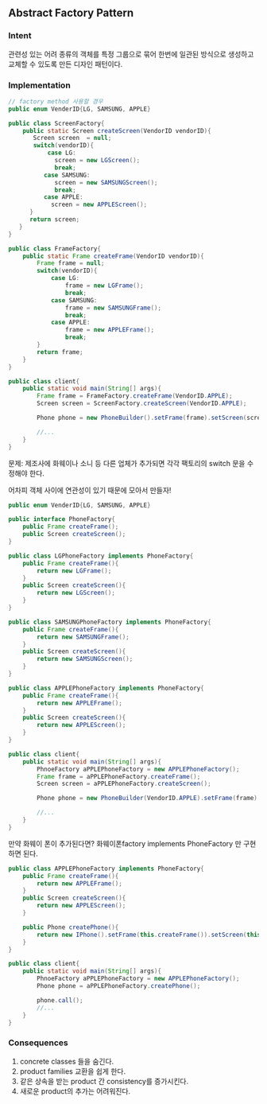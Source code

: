 ## Abstract Factory Pattern

### Intent <br>
관련성 있는 어려 종류의 객체를 특정 그룹으로 묶어 한번에 일관된 방식으로 생성하고 교체할 수 있도록 만든 디자인 패턴이다.


### Implementation <br>
```java
// factory method 사용할 경우
public enum VenderID{LG, SAMSUNG, APPLE}

public class ScreenFactory{
	public static Screen createScreen(VendorID vendorID){
       Screen screen  = null;
       switch(vendorID){
           case LG:
             screen = new LGScreen();
             break;
          case SAMSUNG:
             screen = new SAMSUNGScreen();
             break;
          case APPLE:
          	screen = new APPLEScreen();
      }
      return screen;
   }
}

public class FrameFactory{
	public static Frame createFrame(VendorID vendorID){
		Frame frame = null;
		switch(vendorID){
			case LG:
				frame = new LGFrame();
				break;
			case SAMSUNG:
				frame = new SAMSUNGFrame();
				break;
			case APPLE:
				frame = new APPLEFrame();
				break;
		}
		return frame;
	}
}

public class client{
	public static void main(String[] args){
		Frame frame = FrameFactory.createFrame(VendorID.APPLE);
		Screen screen = ScreenFactory.createScreen(VendorID.APPLE);

		Phone phone = new PhoneBuilder().setFrame(frame).setScreen(screen).build();

		//...
	}
}
```
문제: 제조사에 화웨이나 소니 등 다른 업체가 추가되면 각각 팩토리의 switch 문을 수정해야 한다. 

어차피 객체 사이에 연관성이 있기 때문에 모아서 만들자!

```java
public enum VenderID{LG, SAMSUNG, APPLE}

public interface PhoneFactory{
	public Frame createFrame();
	public Screen createScreen();
}

public class LGPhoneFactory implements PhoneFactory{
	public Frame createFrame(){
		return new LGFrame();
	}
	public Screen createScreen(){
		return new LGScreen();
	}
}

public class SAMSUNGPhoneFactory implements PhoneFactory{
	public Frame createFrame(){
		return new SAMSUNGFrame();
	}
	public Screen createScreen(){
		return new SAMSUNGScreen();
	}
}

public class APPLEPhoneFactory implements PhoneFactory{
	public Frame createFrame(){
		return new APPLEFrame();
	}
	public Screen createScreen(){
		return new APPLEScreen();
	}
}

public class client{
	public static void main(String[] args){
		PhnoeFactory aPPLEPhoneFactory = new APPLEPhoneFactory();
		Frame frame = aPPLEPhoneFactory.createFrame();
		Screen screen = aPPLEPhoneFactory.createScreen();

		Phone phone = new PhoneBuilder(VendorID.APPLE).setFrame(frame).setScreen(screen).build();

		//...
	}
} 
```

만약 화웨이 폰이 추가된다면? 화웨이폰factory implements PhoneFactory 만 구현하면 된다.

```java
public class APPLEPhoneFactory implements PhoneFactory{
	public Frame createFrame(){
		return new APPLEFrame();
	}
	public Screen createScreen(){
		return new APPLEScreen();
	}

	public Phone createPhone(){
		return new IPhone().setFrame(this.createFrame()).setScreen(this.createScreen());
	}
}

public class client{
	public static void main(String[] args){
		PhnoeFactory aPPLEPhoneFactory = new APPLEPhoneFactory();
		Phone phone = aPPLEPhoneFactory.createPhone();

		phone.call();
		//...
	}
}
```

### Consequences <br>
1. concrete classes 들을 숨긴다.
2. product families 교환을 쉽게 한다.
3. 같은 상속을 받는 product 간 consistency를 증가시킨다.
4. 새로운 product의 추가는 어려워진다.